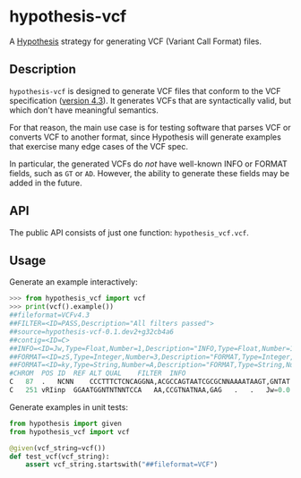 # hypothesis-vcf

A [Hypothesis](https://hypothesis.readthedocs.io/en/latest/index.html) strategy for generating VCF (Variant Call Format) files.

## Description

`hypothesis-vcf` is designed to generate VCF files that conform to the VCF specification
([version 4.3](https://samtools.github.io/hts-specs/VCFv4.3.pdf)).
It generates VCFs that are syntactically valid, but which don't have meaningful semantics.

For that reason, the main use case is for testing software that parses VCF or converts VCF
to another format, since Hypothesis will generate examples that exercise many edge cases of
the VCF spec.

In particular, the generated VCFs do *not* have well-known INFO or FORMAT fields, such as `GT`
or `AD`. However, the ability to generate these fields may be added in the future.

## API

The public API consists of just one function: `hypothesis_vcf.vcf`.

## Usage

Generate an example interactively:

```python
>>> from hypothesis_vcf import vcf
>>> print(vcf().example())
##fileformat=VCFv4.3
##FILTER=<ID=PASS,Description="All filters passed">
##source=hypothesis-vcf-0.1.dev2+g32cb4a6
##contig=<ID=C>
##INFO=<ID=Jw,Type=Float,Number=1,Description="INFO,Type=Float,Number=1">
##FORMAT=<ID=zS,Type=Integer,Number=3,Description="FORMAT,Type=Integer,Number=3">
##FORMAT=<ID=ky,Type=String,Number=A,Description="FORMAT,Type=String,Number=A">
#CHROM	POS	ID	REF	ALT	QUAL	FILTER	INFO
C	87	.	NCNN	CCCTTTCTCNCAGGNA,ACGCCAGTAATCGCGCNNAAAATAAGT,GNTAT	.	.	.
C	251	vRIinp	GGAATGGNTNTNNTCCA	AA,CCGTNATNAA,GAG	.	.	Jw=0.0
```

Generate examples in unit tests:

```python
from hypothesis import given
from hypothesis_vcf import vcf

@given(vcf_string=vcf())
def test_vcf(vcf_string):
    assert vcf_string.startswith("##fileformat=VCF")
```